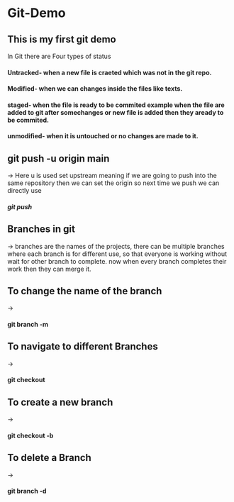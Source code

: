 # Git-Demo

<h2>This is my first git demo</h2>

In Git there are Four types of status

<h4>Untracked- when a new file is craeted which was not in the git repo.</h4>
 <h4>Modified- when we can changes inside the files like texts.</h4>
<h4>staged- when the file is ready to be commited example when the file are added to git after somechanges or new file is added then they aready to be commited.</h4>
<h4>unmodified- when it is untouched or no changes are made to it.</h4>

<h2> git push -u origin main </h2>
 -> Here u is used set upstream meaning if we are going to push into the same repository then we can set the origin so next time we push we can directly use <h5> git push </h5>

<h2> Branches in git </h2>
 -> branches are the names of the projects, there can be multiple branches where each branch is for different use, so that everyone is working without wait for other branch to complete.
 now when every branch completes their work then they can merge it.

<h2> To change the name of the branch  </h2>
 -> <h4>git branch -m <name of the branch></h4>

<h2> To navigate to different Branches  </h2>
  -> <h4> git checkout <branch name> </h4>

<h2> To create a new branch </h2>
-> <h4> git checkout -b <new branch name> </h4>

 <h2>To delete a Branch </h2>
 -> <h4> git branch -d <branch name> </h4>
